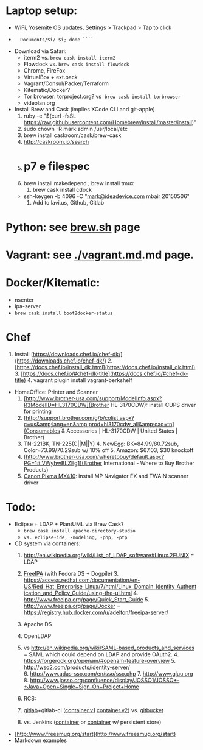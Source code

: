 # Laptop setup:  

* WiFi, Yosemite OS updates, Settings > Trackpad > Tap to click
* ```` cd ~; for i in Pictures Music; do sudo mv $i Documents/; ln -s
    Documents/$i/ $i; done ````  
* Download via Safari:  
  * iterm2 vs. `brew cask install iterm2`
  * Flowdock vs. `brew cask install flowdock`
  * Chrome, FireFox
  * VirtualBox + ext.pack
  * Vagrant/Consul/Packer/Terraform
  * Kitematic/Docker?
  * Tor browser: torproject.org? vs&nbsp; `brew cask install torbrowser`
  * videolan.org
* Install Brew and Cask (implies XCode CLI and git-apple)  
  1. ruby -e "$(curl -fsSL
    https://raw.githubusercontent.com/Homebrew/install/master/install)"
  2. sudo chown -R mark:admin /usr/local/etc
  4. brew install caskroom/cask/brew-cask
    1. http://caskroom.io/search
  4. # p7 e filespec
  8. brew install makedepend ; brew install tmux
      1. brew cask install cdock
    * ssh-keygen -b 4096 -C "mark@ideadevice.com mbair 20150506"
        1. Add to lavi.us, Github, Gitlab

# Python: see [brew.sh](./brew.sh) page

# Vagrant: see [./vagrant.md](Vagrant).md page.

# Docker/Kitematic:
* nsenter
* ipa-server
* `brew cask install boot2docker-status`

# Chef
  1. Install
    [https://downloads.chef.io/chef-dk/](https://downloads.chef.io/chef-dk/)
    2. [https://docs.chef.io/install_dk.html](https://docs.chef.io/install_dk.html)
    3. [https://docs.chef.io/#chef-dk-title](https://docs.chef.io/#chef-dk-title)
    4. vagrant plugin install vagrant-berkshelf  
* HomeOffice: Printer and Scanner  
  1. [http://www.brother-usa.com/support/ModelInfo.aspx?R3ModelID=HL3170CDW](Brother HL-3170CDW): install CUPS driver for printing
    2. [http://support.brother.com/g/b/colist.aspx?c=us&amp;lang=en&amp;prod=hl3170cdw_all&amp;cao=tn](Consumables & Accessories | HL-3170CDW | United States | Brother)
    3. TN-221BK, TN-225(C||M||Y)
      4. NewEgg: BK=84.99/80.72sub, Color=73.99/70.29sub w/ 10% off
      5. Amazon: $67.03, $30 knockoff  
    1. [http://www.brother-usa.com/wheretobuy/default.aspx?PG=1#.VWyhwBLZEg1](Brother International - Where to Buy Brother Products)
  1. <a
href="http://www.usa.canon.com/cusa/support/consumer/printers_multifunction/pixma_mx_series/pixma_mx410?selectedName=DriversAndSoftware">Canon
      Pixma MX410</a>: install MP Navigator EX and TWAIN scanner driver  

# Todo:
* Eclipse + LDAP + PlantUML via Brew Cask?
  * `brew cask install apache-directory-studio`
  * `vs. eclipse-ide, -modeling, -php, -ptp`
* CD system via containers:
  1. http://en.wikipedia.org/wiki/List_of_LDAP_software#Linux.2FUNIX = LDAP
    2. [FreeIPA](http://www.freeipa.org/page/Downloads)
      (with Fedora DS + Dogpile)
      3. https://access.redhat.com/documentation/en-US/Red_Hat_Enterprise_Linux/7/html/Linux_Domain_Identity_Authentication_and_Policy_Guide/using-the-ui.html
      4. http://www.freeipa.org/page/Quick_Start_Guide
      5. http://www.freeipa.org/page/Docker
        = https://registry.hub.docker.com/u/adelton/freeipa-server/
    1. Apache DS
    2. OpenLDAP
    3. vs http://en.wikipedia.org/wiki/SAML-based_products_and_services = SAML
      which could depend on LDAP and provide OAuth2.
      4. https://forgerock.org/openam/#openam-feature-overview
      5. http://wso2.com/products/identity-server/  
      6. http://www.adas-sso.com/en/sso/sso.php
      7. http://www.gluu.org
      8. http://www.josso.org/confluence/display/JOSSO1/JOSSO+-+Java+Open+Single+Sign-On+Project+Home

  1. RCS:  
    2. [gitlab](http://doc.gitlab.com/ee/integration/ldap.html)+gitlab-ci
      (<a
        href="https://registry.hub.docker.com/u/anapsix/gitlab-ci/">container.v1</a>
      <a
        href="https://registry.hub.docker.com/u/brightcommerce/gitlab/">container.v2</a>)
      vs. <a
href="https://github.com/takezoe/gitbucket/wiki/LDAP-Authentication-Settings">gitbucket</a>
    3. vs. Jenkins (<a
        href="https://registry.hub.docker.com/u/aespinosa/jenkins/">container</a>
      or <a
href="https://registry.hub.docker.com/u/stephenreed/jenkins-java8-maven-git/">container</a>
      w/ persistent store)
* [http://www.freesmug.org/start](http://www.freesmug.org/start)
* Markdown examples  
